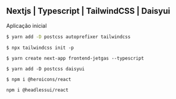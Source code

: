 ## Nextjs | Typescript | TailwindCSS | Daisyui

Aplicação inicial

```bash
$ yarn add -D postcss autoprefixer tailwindcss
```

```
$ npx tailwindcss init -p
```

```
$ yarn create next-app frontend-jetgas --typescript
```

```
$ yarn add -D postcss daisyui
```

```
$ npm i @heroicons/react
```

```
npm i @headlessui/react
```